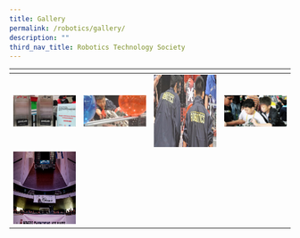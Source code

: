 ```yaml
---
title: Gallery
permalink: /robotics/gallery/
description: ""
third_nav_title: Robotics Technology Society
---
```

<table>
<thead>
  <tr>
    <th style="width:200px"></th>
    <th style="width:200px"></th>
    <th style="width:200px"></th>
		<th style="width:200px"></th>
  </tr>
</thead>
<tbody>
  <tr>
    <td style ="text-align:center"><a href="/images/robotics%201.jpeg"> <img src="/images/robotics%201.jpeg" style="width:200px"></a></td>
    <td style ="text-align:center"><a href="/images/robotics%202.jpeg"> <img src="/images/robotics%202.jpeg" style="width:200px"></a></td>
    <td style ="text-align:center"><a href="/images/robotics%203.jpeg"> <img src="/images/robotics%203.jpeg" style="width:200px; height: 130px"></a></td>
    <td style ="text-align:center"><a href="/images/robotics%204.jpeg"> <img src="/images/robotics%204.jpeg" style="width:200px"></a></td>
  </tr>
   <tr>
    <td style ="text-align:center"><a href="/images/robotics%205.jpeg"> <img src="/images/robotics%205.jpeg" style="width:200px; height: 130px"></a></td>
	</tr>
</tbody>
</table>

